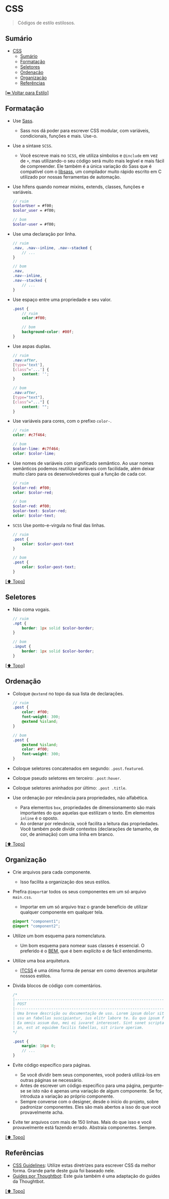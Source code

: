 # CSS

> Códigos de estilo estilosos.

## Sumário

- [CSS](#css)
    - [Sumário](#sum%C3%A1rio)
    - [Formatação](#formata%C3%A7%C3%A3o)
    - [Seletores](#seletores)
    - [Ordenação](#ordena%C3%A7%C3%A3o)
    - [Organização](#organiza%C3%A7%C3%A3o)
    - [Referências](#refer%C3%AAncias)

[[⬅ Voltar para Estilo]](https://github.com/CTVoicer/Guidelines/tree/master/estilo)

## Formatação

- Use [Sass](http://sass-lang.com/).
    - Sass nos dá poder para escrever CSS modular, com variáveis, condicionais, funções e mais. Use-o.

- Use a sintaxe `SCSS`.
    - Você escreve mais no `SCSS`, ele utiliza símbolos e `@include` em vez de `+`, mas utilizando-o seu código será muito mais legível e mais fácil de compreender. Ele também é a única variação do Sass que é compatível com o [libsass](https://github.com/hcatlin/libsass), um compilador muito rápido escrito em C utilizado por nossas ferramentas de automação.

- Use hifens quando nomear mixins, extends, classes, funções e variáveis.

    ```scss
    // ruim
    $colorUser = #f00;
    $color_user = #f00;

    // bom
    $color-user = #f00;
    ```

- Use uma declaração por linha.

    ```scss
    // ruim
    .nav, .nav--inline, .nav--stacked {
        // ...
    }

    // bom
    .nav,
    .nav--inline,
    .nav--stacked {
        // ...
    }
    ```

- Use espaço entre uma propriedade e seu valor.

    ```scss
    .post {
        // ruim
        color:#f00;

        // bom
        background-color: #00f;
    }
    ```

- Use aspas duplas.

    ```scss
    // ruim
    .nav:after,
    [type='text'],
    [class^='...'] {
        content: '';
    }

    // bom
    .nav:after,
    [type="text"],
    [class^="..."] {
        content: "";
    }
    ```

- Use variáveis para cores, com o prefixo `color-`.

    ```scss
    // ruim
    color: #c7f464;

    // bom
    $color-lime: #c7f464;
    color: $color-lime;
    ```

- Use nomes de variáveis com significado semântico. Ao usar nomes semânticos podemos reutilizar variáveis com facilidade, além deixar muito claro para os desenvolvedores qual a função de cada cor.

    ```scss
    // ruim
    $color-red: #f00;
    color: $color-red;

    // bom
    $color-red: #f00;
    $color-text: $color-red;
    color: $color-text;
    ```

- `SCSS` Use ponto-e-virgula no final das linhas.

    ```scss
    // ruim
    .post {
        color: $color-post-text
    }

    // bom
    .post {
        color: $color-post-text;
    }
    ```

[[⬆ Topo]](#sum%C3%A1rio)

## Seletores

- Não coma vogais.

    ```scss
    // ruim
    .npt {
        border: 1px solid $color-border;
    }

    // bom
    .input {
        border: 1px solid $color-border;
    }
    ```

[[⬆ Topo]](#sum%C3%A1rio)

## Ordenação

- Coloque `@extend` no topo da sua lista de declarações.

    ```scss
    // ruim
    .post {
        color: #f00;
        font-weight: 300;
        @extend %island;
    }

    // bom
    .post {
        @extend %island;
        color: #f00;
        font-weight: 300;
    }
    ```

- Coloque seletores concatenados em segundo: `.post.featured`.
- Coloque pseudo seletores em terceiro: `.post:hover`.
- Coloque seletores aninhados por último: `.post .title`.
- Use ordenação por relevância para propriedades, não alfabética.
    - Para elementos `box`, propriedades de dimensionamento são mais importantes do que aquelas que estilizam o texto. Em elementos `inline` é o oposto.
    - Ao ordenar por relevância, você facilita a leitura das propriedades. Você também pode dividir contextos (declarações de tamanho, de cor, de animação) com uma linha em branco.

[[⬆ Topo]](#sum%C3%A1rio)

## Organização

- Crie arquivos para cada componente.
    - Isso facilita a organização dos seus estilos.

- Prefira `@import`ar todos os seus componentes em um só arquivo `main.css`.
    - Importar em um só arquivo traz o grande benefício de utilizar qualquer componente em qualquer tela.

    ```scss
    @import "component1";
    @import "component2";
    ```

- Utilize um bom esquema para nomenclatura.
    - Um bom esquema para nomear suas classes é essencial. O preferido é o [BEM](https://github.com/csswizardry/css-Guidelines#naming-conventions), que é bem explícito e de fácil entendimento.

- Utilize uma boa arquitetura.
    - [ITCSS](http://www.hugobessa.com.br/posts/ITCSS-uma-maneira-de-pensar-arquiteturas-css/) é uma ótima forma de pensar em como devemos arquitetar nossos estilos.

- Divida blocos de código com comentários.

    ```scss
    /*
    |--------------------------------------------------------------------------
    | POST
    |--------------------------------------------------------------------------
    | Uma breve descrição ou documentação de uso. Lorem ipsum dolor sit amet,
    | usu an fabellas suscipiantur, ius elitr labore te. Eu quo ipsum fabellas.
    | Ea omnis assum duo, mei ei iuvaret interesset. Sint sonet scripta eos
    | an, est at equidem facilis fabellas, sit iriure aperiam.
    */

    .post {
        margin: 10px 0;
        // ...
    }
    ```

- Evite código específico para páginas.
    - Se você dividir bem seus componentes, você poderá utilizá-los em outras páginas se necessário.
    - Antes de escrever um código específico para uma página, pergunte-se se isto não é apenas uma variação de algum componente. Se for, introduza a variação ao próprio componente.
    - Sempre converse com o designer, desde o início do projeto, sobre padronizar componentes. Eles são mais abertos a isso do que você provavelmente acha.
- Evite ter arquivos com mais de 150 linhas. Mais do que isso e você provavelmente está fazendo errado. Abstraia componentes. Sempre.

[[⬆ Topo]](#sum%C3%A1rio)

## Referências

- [CSS Guidelines](https://github.com/csswizardry/css-Guidelines): Utilize estas diretrizes para escrever CSS da melhor forma. Grande parte deste guia foi baseado nele.
- [Guides por Thoughtbot](https://github.com/thoughtbot/guides/tree/master/style): Este guia também é uma adaptação do guides da Thoughtbot.

[[⬆ Topo]](#sum%C3%A1rio)
